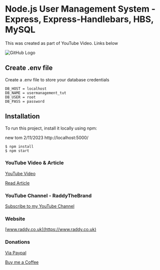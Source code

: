 # Node.js User Management System - Express, Express-Handlebars, HBS, MySQL

This was created as part of YouTube Video. Links below

![GitHub Logo](https://raddy.co.uk/wp-content/uploads/2021/02/nodejs-user-management-system-crud-blog_compressed.jpg)


## Create .env file
Create a .env file to store your database credentials

```
DB_HOST = localhost
DB_NAME = usermanagement_tut
DB_USER = root
DB_PASS = password
```

## Installation
To run this project, install it locally using npm:

new tom 2/11/2023
http://localhost:5000/ 

```
$ npm install
$ npm start
```


### YouTube Video & Article

[YouTube Video](https://youtu.be/1aXZQcG2Y6I)

[Read Article](https://raddy.co.uk/blog/simple-user-management-system-nodejs-express-mysql-handlebards/)

### YouTube Channel - RaddyTheBrand

[Subscribe to my YouTube Channel](https://www.youtube.com/channel/UCvXscyQ0cLzPZeNOeXI45Sw?sub_confirmation=1)

### Website
[www.raddy.co.uk](https://www.raddy.co.uk)

### Donations
[Via Paypal](https://www.paypal.me/RadoslavAngelov)

[Buy me a Coffee](https://www.buymeacoffee.com/RaddyTheBrand)
